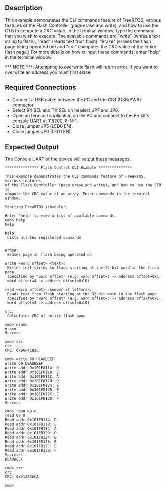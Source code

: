 ## Description

This example demonstates the CLI commands feature of FreeRTOS, various features of the Flash Controller (page erase and write), and how to use the CTB to compute a CRC value. In the terminal window, type the command that you wish to execute. The available commands are "write" (writes a text string to flash), "read" (reads text from flash), "erase" (erases the flash page being operated on) and "crc" (computes the CRC value of the entire flash page.) For more details on how to input these commands, enter "help" in the terminal window.

*** NOTE ***: Attempting to overwrite flash will return error. If you want to overwrite an address you must first erase.

## Required Connections

-   Connect a USB cable between the PC and the CN1 (USB/PWR) connector.
-   Select RX SEL and TX SEL on headers JP7 and JP8.
-   Open an terminal application on the PC and connect to the EV kit's console UART at 115200, 8-N-1.
-   Close jumper JP5 (LED0 EN).
-   Close jumper JP6 (LED1 EN).

## Expected Output

The Console UART of the device will output these messages:

```
*************** Flash Control CLI Example ***************

This example demonstrates the CLI commands feature of FreeRTOS, various features
of the Flash Controller (page erase and write), and how to use the CTB to
compute the CRC value of an array. Enter commands in the terminal window.

Starting FreeRTOS scheduler.

Enter 'help' to view a list of available commands.
cmd> help
help

help:
 Lists all the registered commands


erase:
 Erases page in flash being operated on

write <word offset> <text>:
 Writes text string to flash starting at the 32-bit word in the flash page
 specified by "word offset" (e.g. word offset=3 -> address offset=0xC,
 word offset=4 -> address offset=0x10)

read <word offset> <number of letters>:
 Reads text from flash starting at the 32-bit word in the flash page
 specified by "word offset" (e.g. word offset=3 -> address offset=0xC,
 word offset=4 -> address offset=0x10)

crc:
 Calculates CRC of entire flash page

cmd> erase
erase
Success

cmd> crc
crc
CRC: 0x96F4C82C

cmd> write 69 DEADBEEF
write 69 DEADBEEF
Write addr 0x101F8114: D
Write addr 0x101F8118: E
Write addr 0x101F811C: A
Write addr 0x101F8120: D
Write addr 0x101F8124: B
Write addr 0x101F8128: E
Write addr 0x101F812C: E
Write addr 0x101F8130: F
Success

cmd> read 69 8
read 69 8
Read addr 0x101F8114: D
Read addr 0x101F8118: E
Read addr 0x101F811C: A
Read addr 0x101F8120: D
Read addr 0x101F8124: B
Read addr 0x101F8128: E
Read addr 0x101F812C: E
Read addr 0x101F8130: F
Success:
DEADBEEF

cmd> crc
crc
CRC: 0x31A53ACA

cmd>
```